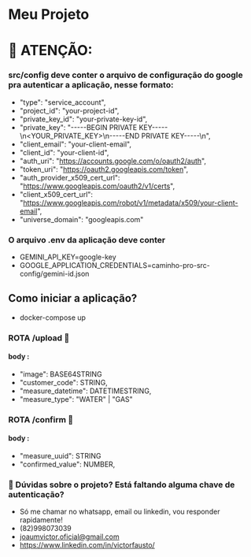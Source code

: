 # Meu Projeto

# 📢 ATENÇÃO:

### src/config deve conter o arquivo de configuração do google pra autenticar a aplicação, nesse formato:

- "type": "service_account",
- "project_id": "your-project-id",
- "private_key_id": "your-private-key-id",
- "private_key": "-----BEGIN PRIVATE KEY-----\n<YOUR_PRIVATE_KEY>\n-----END PRIVATE KEY-----\n",
- "client_email": "your-client-email",
- "client_id": "your-client-id",
- "auth_uri": "https://accounts.google.com/o/oauth2/auth",
- "token_uri": "https://oauth2.googleapis.com/token",
- "auth_provider_x509_cert_url": "https://www.googleapis.com/oauth2/v1/certs",
- "client_x509_cert_url": "https://www.googleapis.com/robot/v1/metadata/x509/your-client-email",
- "universe_domain": "googleapis.com"

### O arquivo .env da aplicação deve conter

- GEMINI_API_KEY=google-key
- GOOGLE_APPLICATION_CREDENTIALS=caminho-pro-src-config/gemini-id.json

## Como iniciar a aplicação?

- docker-compose up

### ROTA /upload 🚩

#### body :

- "image": BASE64STRING
- "customer_code": STRING,
- "measure_datetime": DATETIMESTRING,
- "measure_type": "WATER" | "GAS"

### ROTA /confirm 🚩

#### body :

- "measure_uuid": STRING
- "confirmed_value": NUMBER,

### 📢 Dúvidas sobre o projeto? Está faltando alguma chave de autenticação?

- Só me chamar no whatsapp, email ou linkedin, vou responder rapidamente!
- (82)998073039
- joaumvictor.oficial@gmail.com
- https://www.linkedin.com/in/victorfausto/

